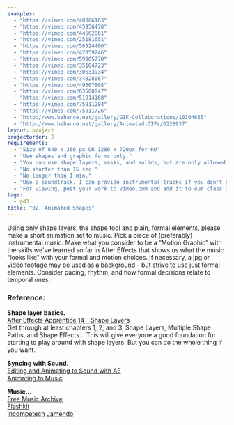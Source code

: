 ```yaml
--- 
examples: 
  - "https://vimeo.com/40006163"
  - "https://vimeo.com/45956478"
  - "https://vimeo.com/44662861"
  - "https://vimeo.com/25181651"
  - "https://vimeo.com/56524400"
  - "https://vimeo.com/42059246"
  - "https://vimeo.com/59905770"
  - "https://vimeo.com/35104723"
  - "https://vimeo.com/30633934"
  - "https://vimeo.com/34828067"
  - "https://vimeo.com/49367868"
  - "https://vimeo.com/63508847"
  - "https://vimeo.com/51914168"
  - "https://vimeo.com/75911284"
  - "https://vimeo.com/75911726"
  - "http://www.behance.net/gallery/GIF-Collaborations/10304635"
  - "http://www.behance.net/gallery/Animated-GIFs/6228937"
layout: project
projectorder: 2
requirements: 
  - "Size of 640 x 360 px OR 1280 x 720px for HD"
  - "Use shapes and graphic forms only."
  - "You can use shape layers, masks, and solids, but are only allowed to play with the shape and arrow tools."
  - "No shorter than 15 sec."
  - "No longer than 1 min."
  - "Use a soundtrack. I can provide instrumental tracks if you don't have something of your own you want to work with."
  - "For viewing, post your work to Vimeo.com and add it to our class group, OR bring a .mov or .mp4 file to class"
tags: 
  - gd3
title: "02. Animated Shapes"
---
```


Using only shape layers, the shape tool and plain, formal elements, please make a short animation set to music. Pick a piece of (preferably) instrumental music. Make what you consider to be a “Motion Graphic” with the skills we've learned so far in After Effects that shows us what the music “looks like” with your formal and motion choices. If necessary, a jpg or video footage may be used as a background - but strive to use just formal elements. Consider pacing, rhythm, and how formal decisions relate to temporal ones.

### Reference:
**Shape layer basics.**  
[After Effects Apprentice 14 - Shape Layers](http://www.lynda.com/After-Effects-CS5-tutorials/After-Effects-Apprentice-14-Shape-Layers/79643-2.html)  
Get through at least chapters 1, 2, and 3, Shape Layers, Multiple Shape Paths, and Shape Effects… This will give everyone a good foundation for starting to play around with shape layers. But you can do the whole thing if you want.

**Syncing with Sound.**  
[Editing and Animating to Sound with AE](http://www.lynda.com/After-Effects-tutorials/Editing-Animating-Sound-Adobe-After-Effects/124094-2.html)  
[Animating to Music](http://www.lynda.com/After-Effects-tutorials/Mograph-Techniques-Animating-Music/114890-2.html)

**Music...**  
[Free Music Archive](http://freemusicarchive.org)  
[Flashkit](http://www.flashkit.com)  
[Incompetech](http://incompetech.com/music/) 
[Jamendo](http://www.jamendo.com/en/)


